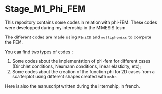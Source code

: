 # Stage_M1_Phi_FEM
This repository contains some codes in relation with phi-FEM. These codes were developped during my internship in the MIMESIS team.

The different codes are made using `FEniCS` and `multiphenics` to compute the FEM.

You can find two types of codes : 
1. Some codes about the implementation of phi-fem for different cases (Dirichlet conditions, Neumann conditions, linear elasticity, etc);
2. Some codes about the creation of the function phi for 2D cases from a scatterplot using different shapes created with `mshr`.
 
Here is also the manuscript written during the internship, in french.
